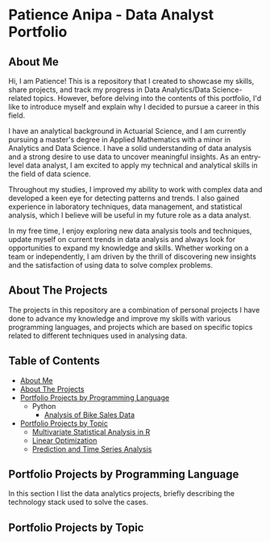 # Patience Anipa - Data Analyst Portfolio


## About Me

Hi, I am Patience! This is a repository that I created to showcase my skills, share projects, and track my progress in Data Analytics/Data Science-related topics.
However, before delving into the contents of this portfolio, I'd like to introduce myself and explain why I decided to pursue a career in this field.

I have an analytical background in Actuarial Science, and I am currently pursuing a master's degree in Applied Mathematics with a minor in Analytics and Data Science. I have a solid understanding of data analysis and a strong desire to use data to uncover meaningful insights. As an entry-level data analyst, I am excited to apply my technical and analytical skills in the field of data science.

Throughout my studies, I improved my ability to work with complex data and developed a keen eye for detecting patterns and trends. I also gained experience in laboratory techniques, data management, and statistical analysis, which I believe will be useful in my future role as a data analyst.

In my free time, I enjoy exploring new data analysis tools and techniques, update myself on current trends in data analysis and always look for opportunities to expand my knowledge and skills. Whether working on a team or independently, I am driven by the thrill of discovering new insights and the satisfaction of using data to solve complex problems. 


## About The Projects

The projects in this repository are a combination of personal projects I have done to advance my knowledge and improve my skills with various programming languages, and projects which are based on specific topics related to different techniques used in analysing data.

## Table of Contents
- [About Me](https://github.com/PatienceAdzo/AdzoTheAnalyst/tree/main#about-me)
- [About The Projects](https://github.com/PatienceAdzo/AdzoTheAnalyst/tree/main#about-the-projects)
- [Portfolio Projects by Programming Language](https://github.com/PatienceAdzo/AdzoTheAnalyst/blob/main/README.md#portfolio-projects)
  - Python
    - [Analysis of Bike Sales Data](https://github.com/PatienceAdzo/AdzoTheAnalyst/blob/main/Bike%20Store%20Sales%20Data%20Analysis.ipynb)
- [Portfolio Projects by Topic]()
  - [Multivariate Statistical Analysis in R]()
  - [Linear Optimization]()
  - [Prediction and Time Series Analysis]()

## Portfolio Projects by Programming Language

In this section I list the data analytics projects, briefly describing the technology stack used to solve the cases.

## Portfolio Projects by Topic




